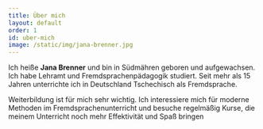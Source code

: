 ```yaml
---
title: Über mich
layout: default
order: 1
id: uber-mich
image: /static/img/jana-brenner.jpg
---
```

Ich heiße **Jana Brenner** und bin in Südmähren geboren und aufgewachsen. Ich habe Lehramt und
Fremdsprachenpädagogik studiert. Seit mehr als 15 Jahren unterrichte ich in Deutschland
Tschechisch als Fremdsprache.

Weiterbildung ist für mich sehr wichtig. Ich interessiere mich für moderne Methoden im
Fremdsprachenunterricht und besuche regelmäßig Kurse, die meinem Unterricht noch mehr
Effektivität und Spaß bringen